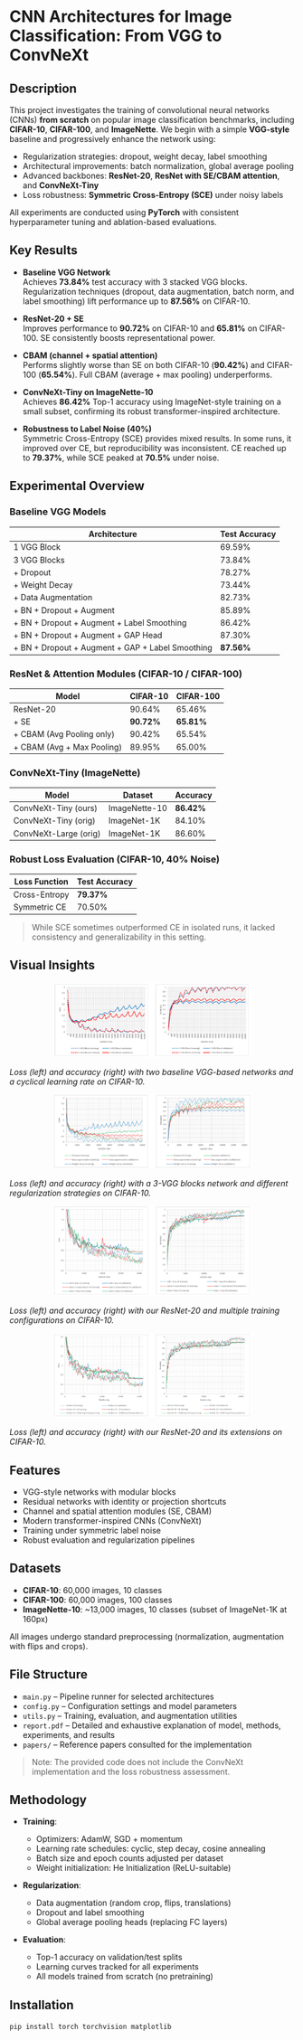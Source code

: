 # CNN Architectures for Image Classification: From VGG to ConvNeXt

## Description

This project investigates the training of convolutional neural networks (CNNs) **from scratch** on popular image classification benchmarks, including **CIFAR-10**, **CIFAR-100**, and **ImageNette**. We begin with a simple **VGG-style** baseline and progressively enhance the network using:

- Regularization strategies: dropout, weight decay, label smoothing
- Architectural improvements: batch normalization, global average pooling
- Advanced backbones: **ResNet-20**, **ResNet with SE/CBAM attention**, and **ConvNeXt-Tiny**
- Loss robustness: **Symmetric Cross-Entropy (SCE)** under noisy labels

All experiments are conducted using **PyTorch** with consistent hyperparameter tuning and ablation-based evaluations.

## Key Results

- **Baseline VGG Network**  
  Achieves **73.84%** test accuracy with 3 stacked VGG blocks. Regularization techniques (dropout, data augmentation, batch norm, and label smoothing) lift performance up to **87.56%** on CIFAR-10.

- **ResNet-20 + SE**  
  Improves performance to **90.72%** on CIFAR-10 and **65.81%** on CIFAR-100. SE consistently boosts representational power.

- **CBAM (channel + spatial attention)**  
  Performs slightly worse than SE on both CIFAR-10 (**90.42%**) and CIFAR-100 (**65.54%**). Full CBAM (average + max pooling) underperforms.

- **ConvNeXt-Tiny on ImageNette-10**  
  Achieves **86.42%** Top-1 accuracy using ImageNet-style training on a small subset, confirming its robust transformer-inspired architecture.

- **Robustness to Label Noise (40%)**  
  Symmetric Cross-Entropy (SCE) provides mixed results. In some runs, it improved over CE, but reproducibility was inconsistent. CE reached up to **79.37%**, while SCE peaked at **70.5%** under noise.

## Experimental Overview

### Baseline VGG Models

| Architecture                 | Test Accuracy |
|-----------------------------|---------------|
| 1 VGG Block                 | 69.59%        |
| 3 VGG Blocks                | 73.84%        |
| + Dropout                   | 78.27%        |
| + Weight Decay              | 73.44%        |
| + Data Augmentation         | 82.73%        |
| + BN + Dropout + Augment    | 85.89%        |
| + BN + Dropout + Augment + Label Smoothing           | 86.42%        |
| + BN + Dropout + Augment + GAP Head                  | 87.30%        |
| + BN + Dropout + Augment + GAP + Label Smoothing     | **87.56%**     |

### ResNet & Attention Modules (CIFAR-10 / CIFAR-100)

| Model                             | CIFAR-10 | CIFAR-100 |
|----------------------------------|----------|-----------|
| ResNet-20                        | 90.64%   | 65.46%    |
| + SE                             | **90.72%**   | **65.81%**    |
| + CBAM (Avg Pooling only)        | 90.42%   | 65.54%    |
| + CBAM (Avg + Max Pooling)       | 89.95%   | 65.00%    |

### ConvNeXt-Tiny (ImageNette)

| Model               | Dataset        | Accuracy |
|--------------------|----------------|----------|
| ConvNeXt-Tiny (ours)      | ImageNette-10 | **86.42%** |
| ConvNeXt-Tiny (orig) | ImageNet-1K   | 84.10%   |
| ConvNeXt-Large (orig)       | ImageNet-1K   | 86.60%   |

### Robust Loss Evaluation (CIFAR-10, 40% Noise)

| Loss Function    | Test Accuracy |
|------------------|---------------|
| Cross-Entropy    | **79.37%**    |
| Symmetric CE     | 70.50%        |

> While SCE sometimes outperformed CE in isolated runs, it lacked consistency and generalizability in this setting.

## Visual Insights

<p align="center">
  <img src="figures/base_vgg.png" width="70%">
</p>

*Loss (left) and accuracy (right) with two baseline VGG-based networks and a cyclical learning rate on CIFAR-10.*



<p align="center">
  <img src="figures/base_reg.png" width="70%">
</p>

*Loss (left) and accuracy (right) with a 3-VGG blocks network and different regularization strategies on CIFAR-10.*

<p align="center">
  <img src="figures/resnet.png" width="70%">
</p>

*Loss (left) and accuracy (right) with our ResNet-20 and multiple training configurations on CIFAR-10.*

<p align="center">
  <img src="figures/resnet_ext.png" width="70%">
</p>

*Loss (left) and accuracy (right) with our ResNet-20 and its extensions on CIFAR-10.*


## Features

- VGG-style networks with modular blocks
- Residual networks with identity or projection shortcuts
- Channel and spatial attention modules (SE, CBAM)
- Modern transformer-inspired CNNs (ConvNeXt)
- Training under symmetric label noise
- Robust evaluation and regularization pipelines

## Datasets

- **CIFAR-10**: 60,000 images, 10 classes  
- **CIFAR-100**: 60,000 images, 100 classes  
- **ImageNette-10**: ~13,000 images, 10 classes (subset of ImageNet-1K at 160px)

All images undergo standard preprocessing (normalization, augmentation with flips and crops).

## File Structure

- `main.py` – Pipeline runner for selected architectures
- `config.py` – Configuration settings and model parameters
- `utils.py` – Training, evaluation, and augmentation utilities
- `report.pdf` – Detailed and exhaustive explanation of model, methods, experiments, and results
- `papers/` – Reference papers consulted for the implementation

> Note: The provided code does not include the ConvNeXt implementation and the loss robustness assessment.


## Methodology

- **Training**:
  - Optimizers: AdamW, SGD + momentum
  - Learning rate schedules: cyclic, step decay, cosine annealing
  - Batch size and epoch counts adjusted per dataset
  - Weight initialization: He Initialization (ReLU-suitable)

- **Regularization**:
  - Data augmentation (random crop, flips, translations)
  - Dropout and label smoothing
  - Global average pooling heads (replacing FC layers)

- **Evaluation**:
  - Top-1 accuracy on validation/test splits
  - Learning curves tracked for all experiments
  - All models trained from scratch (no pretraining)

## Installation

```bash
pip install torch torchvision matplotlib